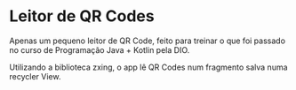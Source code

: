 # Leitor de QR Codes
Apenas um pequeno leitor de QR Code, feito para treinar o que foi passado no curso de Programação Java + Kotlin pela DIO.

Utilizando a biblioteca zxing, o app lê QR Codes num fragmento salva numa recycler View.
